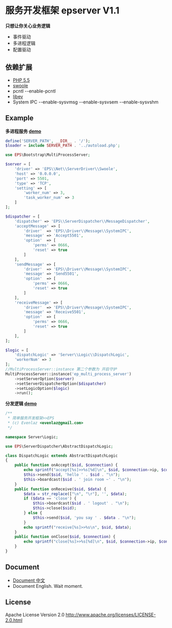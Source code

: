 服务开发框架 epserver V1.1
=====
__只想让你关心业务逻辑__
* 事件驱动
* 多进程逻辑
* 配置驱动

依赖扩展
-----
* [PHP 5.5](http://php.net)
* [swoole](https://github.com/matyhtf/swoole)
* pcntl --enable-pcntl
* [libev](https://github.com/ewenlaz/php-libev)
* System IPC --enable-sysvmsg --enable-sysvsem --enable-sysvshm


Example
-----

__多进程服务 [demo](https://github.com/ewenlaz/epserver/blob/master/epserver_demo/multi_process_server.php)__
```php
define('SERVER_PATH', __DIR__ . '/');
$loader = include SERVER_PATH . '../autoload.php';

use EPS\Bootstrap\MultiProcessServer;

$server = [
    'driver' => 'EPS\\Net\\ServerDriver\\Swoole',
    'host' => '0.0.0.0',
    'port' => 5501,
    'type' => 'TCP',
    'setting' => [
        'worker_num' => 3,
        'task_worker_num' => 3
    ]
];

$dispatcher = [
    'dispatcher' => 'EPS\\ServerDispatcher\\MessageDispatcher',
    'acceptMessage' => [
        'driver'  => 'EPS\\Driver\\Message\\SystemIPC',
        'message' => 'Accept5501',
        'option'  => [
            'perms' => 0666,
            'reset' => true
        ]
    ],
    'sendMessage' => [
        'driver'  => 'EPS\\Driver\\Message\\SystemIPC',
        'message' => 'Send5501',
        'option'  => [
            'perms' => 0666,
            'reset' => true
        ]
    ],
    'receiveMessage' => [
        'driver'  => 'EPS\\Driver\\Message\\SystemIPC',
        'message' => 'Receive5501',
        'option'  => [
            'perms' => 0666,
            'reset' => true
        ]
    ],
];

$logic = [
    'dispatchLogic' => 'Server\\Logic\\DispatchLogic',
    'workerNum' => 3
];
//MultiProcessServer::instance 第二个参数为 开启守护
MultiProcessServer::instance('ep_multi_process_server')
    ->setServerOption($server)
    ->setServerDispatcherOption($dispatcher)
    ->setLogicOption($logic)
    ->run();
```

__分发逻辑 [demo](https://github.com/ewenlaz/epserver/blob/master/epserver_demo/src/Logic/DispatchLogic.php)__
```php
/**
 * 简单服务开发框架>>EPS
 * (c) Evenlaz <evenlaz@gmail.com>
 */

namespace Server\Logic;

use EPS\ServerDispatcher\AbstractDispatchLogic;

class DispatchLogic extends AbstractDispatchLogic
{
    public function onAccept($sid, $connection) {
        echo sprintf("accept[%s]>>%s[%d]\n", $sid, $connection->ip, $connection->port);
        $this->send($sid, 'hello ' . $sid . "\n");
        $this->boardcast($sid . ' join room ~' . "\n");
    }
    public function onReceive($sid, $data) {
        $data = str_replace(["\n", "\r"], '', $data);
        if ($data == 'close') {
            $this->boardcast($sid . ' logout' . "\n");
            $this->close($sid);
        } else {
            $this->send($sid, 'you say ' . $data . "\n");
        }
        echo sprintf("receive[%s]>>%s\n", $sid, $data);
    }
    public function onClose($sid, $connection) {
        echo sprintf("close[%s]>>%s[%d]\n", $sid, $connection->ip, $connection->port);
    }
}
```

Document
----
* [Document 中文]()
* Document English. Wait moment.

License
-----
Apache License Version 2.0 <http://www.apache.org/licenses/LICENSE-2.0.html>